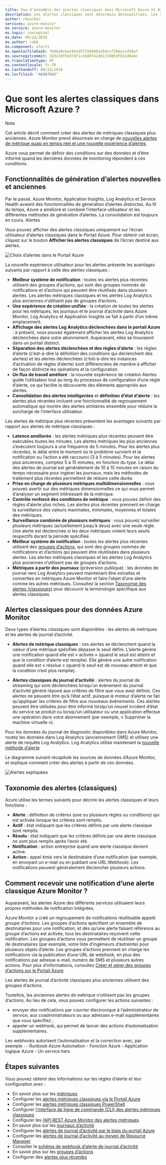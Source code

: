 ```yaml
---
title: Vue d’ensemble des alertes classiques dans Microsoft Azure et Azure Monitor
description: Les alertes classiques sont désormais déconseillées. Les alertes vous permettent d’analyser des mesures de ressources, événements ou journaux Azure, puis d’envoyer des alertes quand une condition spécifiée est remplie.
author: rboucher
services: azure-monitor
ms.service: azure-monitor
ms.topic: conceptual
ms.date: 09/24/2018
ms.author: robb
ms.component: alerts
ms.openlocfilehash: 7046a0c6ac84ad5f156098a26dcef2b8accd50af
ms.sourcegitcommit: 32d218f5bd74f1cd106f4248115985df631d0a8c
ms.translationtype: HT
ms.contentlocale: fr-FR
ms.lasthandoff: 09/24/2018
ms.locfileid: "46987643"
---
```

# <a name="what-are-classic-alerts-in-microsoft-azure"></a>Que sont les alertes classiques dans Microsoft Azure ?

> [!NOTE]
> Cet article décrit comment créer des alertes de métriques classiques plus anciennes. Azure Monitor prend désormais en charge de [nouvelles alertes de métrique quasi en temps réel et une nouvelle expérience d’alertes](monitoring-overview-alerts.md). 
>

Azure vous permet de définir des conditions sur des données et d’être informé quand les dernières données de monitoring répondent à ces conditions.

## <a name="old-and-new-alerting-capabilities"></a>Fonctionnalités de génération d’alertes nouvelles et anciennes

Par le passé, Azure Monitor, Application Insights, Log Analytics et Service Health avaient des fonctionnalités de génération d’alertes distinctes. Au fil du temps, Azure a amélioré et combiné l’interface utilisateur et les différentes méthodes de génération d’alertes. La consolidation est toujours en cours. Alertes

Vous pouvez afficher des alertes classiques uniquement sur l’écran utilisateur d’alertes classiques dans le Portail Azure. Pour obtenir cet écran, cliquez sur le bouton **Afficher les alertes classiques** de l’écran destiné aux alertes. 

 ![Choix d’alertes dans le Portail Azure](./media/monitoring-overview-alerts-classic/monitor-alert-screen2.png) 

La nouvelle expérience utilisateur pour les alertes présente les avantages suivants par rapport à celle des alertes classiques :
-   **Meilleur système de notification** : toutes les alertes plus récentes utilisent des groupes d’actions, qui sont des groupes nommés de notifications et d’actions qui peuvent être réutilisés dans plusieurs alertes. Les alertes métriques classiques et les alertes Log Analytics plus anciennes n’utilisent pas de groupes d’actions.
-   **Une expérience de création unifiée** : la création de toutes les alertes pour les métriques, les journaux et le journal d’activité dans Azure Monitor, Log Analytics et Application Insights se fait à partir d’un même emplacement.
-   **Affichage des alertes Log Analytics déclenchées dans le portail Azure** : à présent, vous pouvez également afficher les alertes Log Analytics déclenchées dans votre abonnement. Auparavant, elles se trouvaient dans un portail distinct.
-   **Séparation des alertes déclenchées et des règles d’alerte** : les règles d’alerte (c’est-à-dire la définition des conditions qui déclenchent des alertes) et les alertes déclenchées (c’est-à-dire les instances d’activation de règles d’alerte) sont différenciées de manière à afficher de façon distincte les opérations et la configuration.
-   **Un flux de travail amélioré** : la nouvelle expérience de création Alertes guide l’utilisateur tout au long du processus de configuration d’une règle d’alerte, ce qui facilite la découverte des éléments appropriés aux alertes.
-   **Consolidation des alertes intelligentes** et **définition d’état d’alerte** : les alertes plus récentes incluent une fonctionnalité de regroupement automatique qui montre des alertes similaires ensemble pour réduire la surcharge de l’interface utilisateur. 

Les alertes de métrique plus récentes présentent les avantages suivants par rapport aux alertes de métrique classiques :
-   **Latence améliorée** : les alertes métriques plus récentes peuvent être exécutées toutes les minutes. Les alertes métriques les plus anciennes s’exécutent toujours à une fréquence de 5 minutes. Pour les alertes plus récentes, le délai entre le moment où le problème survient et la notification ou l’action a été raccourci (3 à 5 minutes). Pour les alertes plus anciennes, comptez 5 à 15 minutes, en fonction du type.  Le délai des alertes de journal est généralement de 10 à 15 minutes en raison du temps nécessaire pour ingérer les journaux, mais les méthodes de traitement plus récentes permettent de réduire cette durée. 
-   **Prise en charge de plusieurs métriques multidimensionnelles** : vous pouvez avertir sur des métriques dimensionnelles ce qui vous permet d’analyser un segment intéressant de la métrique.
-   **Contrôle renforcé des conditions de métrique** : vous pouvez définir des règles d’alerte plus riches. Les alertes plus récentes prennent en charge la surveillance des valeurs maximales, minimales, moyennes et totales des métriques.
-   **Surveillance combinée de plusieurs métriques** : vous pouvez surveiller plusieurs métriques (actuellement jusqu’à deux) avec une seule règle. Une alerte est déclenchée si les deux métriques violent leurs seuils respectifs durant la période spécifiée.
-   **Meilleur système de notification** : toutes les alertes plus récentes utilisent des [groupes d’actions](../monitoring-and-diagnostics/monitoring-action-groups.md), qui sont des groupes nommés de notifications et d’actions qui peuvent être réutilisées dans plusieurs alertes.  Les alertes métriques classiques et les alertes Log Analytics plus anciennes n’utilisent pas de groupes d’actions. 
-   **Métriques à partir des journaux** (préversion publique) : les données de journal vers Log Analytics peuvent maintenant être extraites et converties en métriques Azure Monitor et faire l’objet d’une alerte comme les autres métriques. Consultez la section [Taxonomie des alertes (classiques)](monitoring-overview-alerts-classic.md) pour découvrir la terminologie spécifique aux alertes classiques. 


## <a name="classic-alerts-on-azure-monitor-data"></a>Alertes classiques pour des données Azure Monitor
Deux types d’alertes classiques sont disponibles : les alertes de métriques et les alertes de journal d’activité.

* **Alertes de métrique classiques** : ces alertes se déclenchent quand la valeur d’une métrique spécifiée dépasse le seuil défini. L’alerte génère une notification quand elle est « activée » (quand le seuil est atteint et que la condition d’alerte est remplie). Elle génère une autre notification quand elle est « résolue » (quand le seuil est de nouveau atteint et que la condition n’est plus remplie).

* **Alertes classiques du journal d’activité** : alertes du journal de streaming qui sont déclenchées lorsqu’un événement du journal d’activité généré répond aux critères de filtre que vous avez définis. Ces alertes ne peuvent être qu’à l’état actif, puisque le moteur d’alerte ne fait qu’appliquer les critères de filtre aux nouveaux événements. Ces alertes peuvent être utilisées pour être informé lorsqu’un nouvel incident d’état du service se produit ou lorsqu’un utilisateur ou une application effectue une opération dans votre abonnement (par exemple, « Supprimer la machine virtuelle »).

Pour les données du journal de diagnostic disponibles dans Azure Monitor, routez les données dans Log Analytics (anciennement OMS) et utilisez une alerte de requête Log Analytics. Log Analytics utilise maintenant la [nouvelle méthode d’alerte](monitoring-overview-unified-alerts.md) 

Le diagramme suivant récapitule les sources de données d’Azure Monitor, et explique comment créer des alertes à partir de ces données.

![Alertes expliquées](./media/monitoring-overview-alerts-classic/Alerts_Overview_Resource_v5.png)

## <a name="taxonomy-of-alerts-classic"></a>Taxonomie des alertes (classiques)
Azure utilise les termes suivants pour décrire les alertes classiques et leurs fonctions :
* **Alerte** : définition de critères (une ou plusieurs règles ou conditions) qui est activée lorsque les critères sont remplis.
* **Actif** : état indiquant que les critères définis par une alerte classique sont remplis.
* **Résolu** : état indiquant que les critères définis par une alerte classique ne sont plus remplis après l’avoir été.
* **Notification** : action entreprise quand une alerte classique devient active.
* **Action** : appel émis vers le destinataire d’une notification (par exemple, en envoyant un e-mail ou en publiant une URL Webhook). Les notifications peuvent généralement déclencher plusieurs actions.

## <a name="how-do-i-receive-a-notification-from-an-azure-monitor-classic-alert"></a>Comment recevoir une notification d’une alerte classique Azure Monitor ?
Auparavant, les alertes Azure des différents services utilisaient leurs propres méthodes de notification intégrées. 

Azure Monitor a créé un regroupement de notifications réutilisable appelé *groupe d’actions*. Les groupes d’actions spécifient un ensemble de destinataires pour une notification, et dès qu’une alerte faisant référence au groupe d’actions est activée, tous les destinataires reçoivent cette notification. Les groupes d’actions vous permettent de réutiliser un groupe de destinataires (par exemple, votre liste d’ingénieurs d’astreinte) pour plusieurs objets d’alerte. Les groupes d’actions prennent en charge les notifications via la publication d’une URL de webhook, en plus des notifications par adresse e-mail, numéro de SMS et plusieurs autres actions.  Pour plus d’informations, consultez [Créer et gérer des groupes d’actions sur le Portail Azure](monitoring-action-groups.md). 

Les alertes de journal d’activité classiques plus anciennes utilisent des groupes d’actions.

Toutefois, les anciennes alertes de métrique n’utilisent pas les groupes d’actions. Au lieu de cela, vous pouvez configurer les actions suivantes : 
- envoyer des notifications par courrier électronique à l’administrateur de service, aux coadministrateurs ou aux adresses e-mail supplémentaires que vous spécifiez ;
- appeler un webhook, qui permet de lancer des actions d’automatisation supplémentaires.

Les webhooks autorisent l’automatisation et la correction avec, par exemple :
    - Runbook Azure Automation
    - Fonction Azure
    - Application logique Azure
    - Un service tiers

## <a name="next-steps"></a>Étapes suivantes
Vous pouvez obtenir des informations sur les règles d’alerte et leur configuration avec :

* En savoir plus sur les [métriques](monitoring-overview-metrics.md)
* Configurer les [alertes métriques classiques via le Portail Azure](insights-alerts-portal.md)
* Configurer les [alertes métriques classiques PowerShell](insights-alerts-powershell.md)
* Configurer [l’interface de ligne de commande (CLI) des alertes métriques classiques](insights-alerts-command-line-interface.md)
* Configurer les [l’API REST Azure Monitor des alertes métriques](https://msdn.microsoft.com/library/azure/dn931945.aspx)
* En savoir plus sur les [journaux d’activité](monitoring-overview-activity-logs.md)
* Configurer les [alertes de journal d’activité par le biais du portail Azure](monitoring-activity-log-alerts.md)
* Configurer les [alertes de journal d’activité au moyen de Resource Manager](monitoring-create-activity-log-alerts-with-resource-manager-template.md)
* Consulter le [schéma de webhook d’alerte de journal d’activité](monitoring-activity-log-alerts-webhook.md)
* En savoir plus sur les [groupes d’actions](monitoring-action-groups.md)
* Configurer des [alertes plus récentes](monitor-alerts-unified-usage.md)